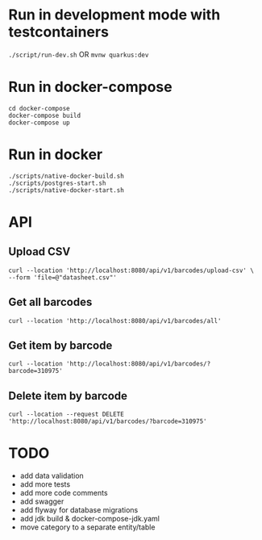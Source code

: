 # Run in development mode with testcontainers
`./script/run-dev.sh`
OR
`mvnw quarkus:dev`

# Run in docker-compose
```commandline
cd docker-compose
docker-compose build
docker-compose up
```

# Run in docker
```commandline
./scripts/native-docker-build.sh
./scripts/postgres-start.sh
./scripts/native-docker-start.sh
```

# API

## Upload CSV
```commandline
curl --location 'http://localhost:8080/api/v1/barcodes/upload-csv' \
--form 'file=@"datasheet.csv"'
```

## Get all barcodes
```commandline
curl --location 'http://localhost:8080/api/v1/barcodes/all'
```

## Get item by barcode
```commandline
curl --location 'http://localhost:8080/api/v1/barcodes/?barcode=310975'
```

## Delete item by barcode
```commandline
curl --location --request DELETE 'http://localhost:8080/api/v1/barcodes/?barcode=310975'
```

# TODO
- add data validation
- add more tests
- add more code comments
- add swagger
- add flyway for database migrations
- add jdk build & docker-compose-jdk.yaml
- move category to a separate entity/table
